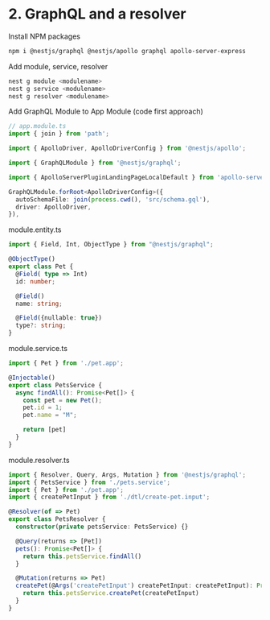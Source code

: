 # 2. GraphQL and a resolver

Install NPM packages
```bash
npm i @nestjs/graphql @nestjs/apollo graphql apollo-server-express
```

Add module, service, resolver
```bash
nest g module <modulename>
nest g service <modulename>
nest g resolver <modulename>
```

Add GraphQL Module to App Module (code first approach)
```typescript
// app.module.ts
import { join } from 'path';

import { ApolloDriver, ApolloDriverConfig } from '@nestjs/apollo';

import { GraphQLModule } from '@nestjs/graphql';

import { ApolloServerPluginLandingPageLocalDefault } from 'apollo-server-core';

GraphQLModule.forRoot<ApolloDriverConfig>({
  autoSchemaFile: join(process.cwd(), 'src/schema.gql'),
  driver: ApolloDriver,
}),
```

module.entity.ts
```typescript
import { Field, Int, ObjectType } from "@nestjs/graphql";

@ObjectType()
export class Pet {
  @Field( type => Int)
  id: number;

  @Field()
  name: string;

  @Field({nullable: true})
  type?: string;
}
```

module.service.ts
```typescript
import { Pet } from './pet.app';

@Injectable()
export class PetsService {
  async findAll(): Promise<Pet[]> {
    const pet = new Pet();
    pet.id = 1;
    pet.name = "M";

    return [pet]
  }
}
```

module.resolver.ts
```typescript
import { Resolver, Query, Args, Mutation } from '@nestjs/graphql';
import { PetsService } from './pets.service';
import { Pet } from './pet.app';
import { createPetInput } from './dtl/create-pet.input';

@Resolver(of => Pet)
export class PetsResolver {
  constructor(private petsService: PetsService) {}

  @Query(returns => [Pet])
  pets(): Promise<Pet[]> {
    return this.petsService.findAll()
  }

  @Mutation(returns => Pet)
  createPet(@Args('createPetInput') createPetInput: createPetInput): Promise<Pet> {
    return this.petsService.createPet(createPetInput)
  }
}
```

```typescript

```

```typescript

```

```typescript

```


